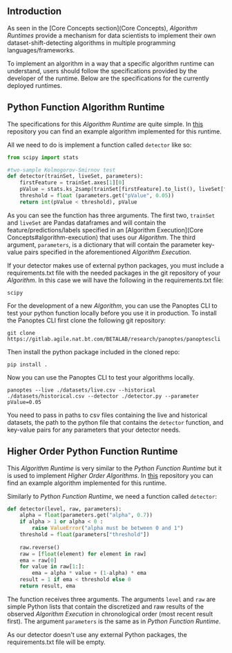 ## Introduction
As seen in the [Core Concepts section](Core Concepts), _Algorithm Runtimes_ provide a mechanism for data scientists to implement their own dataset-shift-detecting algorithms in multiple programming languages/frameworks.

To implement an algorithm in a way that a specific algorithm runtime can understand, users should follow the specifications provided by the developer of the runtime. Below are the specifications for the currently deployed runtimes.

## Python Function Algorithm Runtime
The specifications for this _Algorithm Runtime_ are quite simple. In [this](https://gitlab.agile.nat.bt.com/BETALAB/research/panoptes/example-algorithm-repo) repository you can find an example algorithm implemented for this runtime.

All we need to do is implement a function called `detector` like so:
```python
from scipy import stats

#two-sample Kolmogorov-Smirnov test
def detector(trainSet, liveSet, parameters):
    firstFeature = trainSet.axes[1][0]
    pValue = stats.ks_2samp(trainSet[firstFeature].to_list(), liveSet[firstFeature].to_list())[1]
    threshold = float (parameters.get("pValue", 0.05))
    return int(pValue < threshold), pValue
```
As you can see the function has three arguments. The first two, `trainSet` and `liveSet` are Pandas dataframes and will contain the feature/predictions/labels specified in an [Algorithm Execution](Core Concepts#algorithm-execution) that uses our _Algorithm_. The third argument, `parameters`, is a dictionary that will contain the parameter key-value pairs specified in the aforementioned _Algorithm Execution_.

If your detector makes use of external python packages, you must include a requirements.txt file with the needed packages in the git repository of your _Algorithm_. In this case we will have the following in the requirements.txt file:
```
scipy
```

For the development of a new _Algorithm_, you can use the Panoptes CLI to test your python function locally before you use it in production.
To install the Panoptes CLI first clone the following git repository:

`git clone https://gitlab.agile.nat.bt.com/BETALAB/research/panoptes/panoptescli`

Then install the python package included in the cloned repo:

`pip install .`

Now you can use the Panoptes CLI to test your algorithms locally.

`panoptes --live ./datasets/live.csv --historical ./datasets/historical.csv --detector ./detector.py --parameter pValue=0.05`

You need to pass in paths to csv files containing the live and historical datasets, the path to the python file that contains the `detector` function, and key-value pairs for any parameters that your detector needs.

## Higher Order Python Function Runtime
This _Algorithm Runtime_ is very similar to the _Python Function Runtime_ but it is used to implement _Higher Order Algorithms_. In [this](https://gitlab.agile.nat.bt.com/BETALAB/research/panoptes/ema-algorithm-repo) repository you can find an example algorithm implemented for this runtime.

Similarly to _Python Function Runtime_, we need a function called `detector`:
```python
def detector(level, raw, parameters):
    alpha = float(parameters.get("alpha", 0.7))
    if alpha > 1 or alpha < 0 :
        raise ValueError("alpha must be between 0 and 1")
    threshold = float(parameters["threshold"])
    
    raw.reverse()
    raw = [float(element) for element in raw]
    ema = raw[0]
    for value in raw[1:]:
        ema = alpha * value + (1-alpha) * ema
    result = 1 if ema < threshold else 0
    return result, ema
```
The function receives three arguments. The arguments `level` and `raw` are simple Python lists that contain the discretized and raw results of the observed _Algorithm Execution_ in chronological order (most recent result first). The argument `parameters` is the same as in _Python Function Runtime_.

As our detector doesn't use any external Python packages, the requirements.txt file will be empty. 

